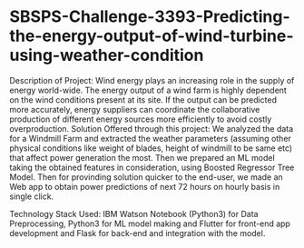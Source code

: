 # SBSPS-Challenge-3393-Predicting-the-energy-output-of-wind-turbine-using-weather-condition
Description of Project:
Wind energy plays an increasing role in the supply of energy world-wide. The energy output of a wind farm is highly dependent on the wind conditions present at its site. If the output can be predicted more accurately, energy suppliers can coordinate the collaborative production of different energy sources more efficiently to avoid costly overproduction.
Solution Offered through this project:
We analyzed the data for a Windmill Farm and extracted the weather parameters (assuming other physical conditions like weight of blades, height of windmill to be same etc) that affect power generation the most. Then we prepared an ML model taking the obtained features in consideration, using Boosted Regressor Tree Model. Then for provinding solution quicker to the end-user, we made an Web app to obtain power predictions of next 72 hours on hourly basis in single click.

Technology Stack Used:
IBM Watson Notebook (Python3) for Data Preprocessing, Python3 for ML model making and Flutter for front-end app development and Flask for back-end and integration with the model.
